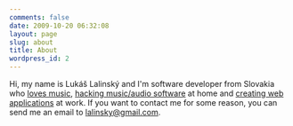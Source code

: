 ```yaml
---
comments: false
date: 2009-10-20 06:32:08
layout: page
slug: about
title: About
wordpress_id: 2
---
```


Hi, my name is Lukáš Lalinský and I'm software developer from Slovakia who [loves music](http://www.last.fm/user/lukz), [hacking music/audio software](http://oxygene.sk/lukas/projects/) at home and [creating web applications](http://www.linkedin.com/in/lalinsky) at work. If you want to contact me for some reason, you can send me an email to [lalinsky@gmail.com](mailto:lalinsky@gmail.com).


